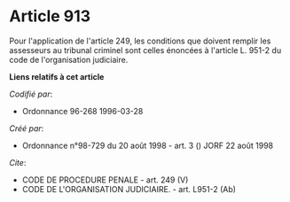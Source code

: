 # Article 913

Pour l'application de l'article 249, les conditions que doivent remplir les assesseurs au tribunal criminel sont celles
énoncées à l'article L. 951-2 du code de l'organisation judiciaire.

**Liens relatifs à cet article**

_Codifié par_:

  - Ordonnance 96-268 1996-03-28

_Créé par_:

  - Ordonnance n°98-729 du 20 août 1998 - art. 3 () JORF 22 août 1998

_Cite_:

  - CODE DE PROCEDURE PENALE - art. 249 (V)
  - CODE DE L'ORGANISATION JUDICIAIRE. - art. L951-2 (Ab)
